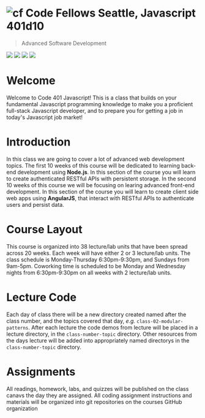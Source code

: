 ![cf](http://i.imgur.com/7v5ASc8.png) Code Fellows Seattle, Javascript 401d10
=====================================
> Advanced Software Development  

[![](https://img.shields.io/badge/YouTube-401d10-red.svg)](https://www.youtube.com/playlist?list=PLVngfM2hsbi86RFbvl4BPeaEu69IuaxGD)
[![](https://img.shields.io/badge/canvas-401d10-blue.svg)](https://canvas.instructure.com/courses/1046705/modules)
[![](https://img.shields.io/badge/Labs-401d10-yellow.svg)](https://github.com/codefellows-seattle-javascript-401d10)
[![](https://img.shields.io/badge/slack-401d10-orange.svg)](https://codefellows.slack.com/messages/sea-javascript-401d10/)

# Welcome

Welcome to Code 401 Javascript! This is a class that builds on your fundamental Javascript programming knowledge to make you a proficient full-stack Javascript developer, and to prepare you for getting a job in today's Javascript job market!

# Introduction 
In this class we are going to cover a lot of advanced web development topics. The first 10 weeks of this course will be dedicated to learning back-end development using **Node.js**. In this section of the course you will learn to create authenticated RESTful APIs with persistent storage. In the second 10 weeks of this course we will be focusing on learing advanced front-end development. In this section of the course you will learn to create client side web apps using **AngularJS**, that interact with RESTful APIs to authenticate users and persist data.

# Course Layout
This course is organized into 38 lecture/lab units that have been spread across 20 weeks. Each week will have either 2 or 3 lecture/lab units. The class schedule is Monday-Thursday 6:30pm-9:30pm, and Sundays from 9am-5pm. Coworking time is scheduled to be Monday and Wednesday nights from 6:30pm-9:30pm on all weeks with 2 lecture/lab units.

# Lecture Code
Each day of class there will be a new directory created named after the class number, and the topics covered that day, _e.g._ `class-02-modular-patterns`.  After each lecture the code demos from lecture will be placed in a lecture directory, in the `class-number-topic` directory. Other resources from the days lecture will be added into appropriately named directorys in the `class-number-topic` directory.

# Assignments
All readings, homework, labs, and quizzes will be published on the class canavs the day they are assigned. All coding assignment instructions and materials will be organized into git repositories on the courses GitHub organization
